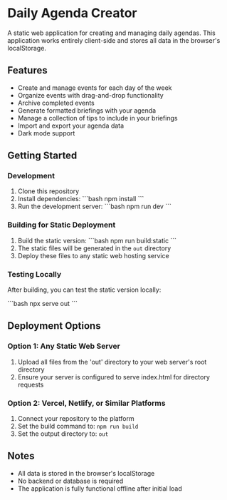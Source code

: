 # Daily Agenda Creator

A static web application for creating and managing daily agendas. This application works entirely client-side and stores all data in the browser's localStorage.

## Features

- Create and manage events for each day of the week
- Organize events with drag-and-drop functionality
- Archive completed events
- Generate formatted briefings with your agenda
- Manage a collection of tips to include in your briefings
- Import and export your agenda data
- Dark mode support

## Getting Started

### Development

1. Clone this repository
2. Install dependencies:
   \`\`\`bash
   npm install
   \`\`\`
3. Run the development server:
   \`\`\`bash
   npm run dev
   \`\`\`

### Building for Static Deployment

1. Build the static version:
   \`\`\`bash
   npm run build:static
   \`\`\`
2. The static files will be generated in the `out` directory
3. Deploy these files to any static web hosting service

### Testing Locally

After building, you can test the static version locally:

\`\`\`bash
npx serve out
\`\`\`

## Deployment Options

### Option 1: Any Static Web Server

1. Upload all files from the 'out' directory to your web server's root directory
2. Ensure your server is configured to serve index.html for directory requests

### Option 2: Vercel, Netlify, or Similar Platforms

1. Connect your repository to the platform
2. Set the build command to: `npm run build`
3. Set the output directory to: `out`

## Notes

- All data is stored in the browser's localStorage
- No backend or database is required
- The application is fully functional offline after initial load
